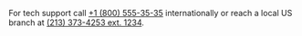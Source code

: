 For tech support call [+1 (800) 555-35-35](tel:+18005553535) internationally
or reach a local US branch at [(213) 373-4253 ext. 1234](tel:+12133734253;ext=1234).
